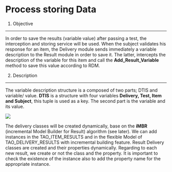 <!--
parent: 'Results And Events'
created_at: '2011-03-10 11:34:29'
updated_at: '2013-03-13 13:09:58'
authors:
    - 'Jérôme Bogaerts'
tags:
    - 'Results And Events'
-->



Process storing Data
====================

1. Objective
------------

In order to save the results (variable value) after passing a test, the interception and storing service will be used. When the subject validates his response for an item, the Delivery module sends immediately a variable description to the Result module in order to save it. The latter, intercepts the description of the variable for this item and call the **Add_Result_Variable** method to save this value according to RDM.

2. Description
--------------

The variable description structure is a composed of two parts; DTIS and variable/ value. **DTIS** is a structure with four variables **Delivery, Test, Item and Subject**, this tuple is used as a key. The second part is the variable and its value.

![](http://forge.taotesting.com/attachments/download/476/RM_interception_Result.jpg)

The delivery classes will be created dynamically, base on the **iMBR** (incremental Model Builder for Result) algorithm (see later). We can add instances in the TAO_ITEM_RESULTS and in the flexible Model of TAO_DELIVERY_RESULTS with incremental building feature. Result Delivery classes are created and their properties dynamically. Regarding to each new result, we create or not the class and the property. It is important to check the existence of the instance also to add the property name for the appropriate instance.


